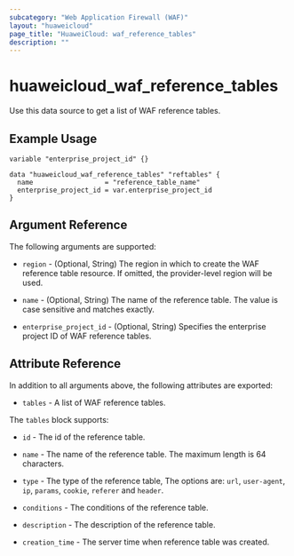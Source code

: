 ```yaml
---
subcategory: "Web Application Firewall (WAF)"
layout: "huaweicloud"
page_title: "HuaweiCloud: waf_reference_tables"
description: ""
---
```


# huaweicloud_waf_reference_tables

Use this data source to get a list of WAF reference tables.

## Example Usage

```hcl
variable "enterprise_project_id" {}

data "huaweicloud_waf_reference_tables" "reftables" {
  name                  = "reference_table_name"
  enterprise_project_id = var.enterprise_project_id
}
```

## Argument Reference

The following arguments are supported:

* `region` - (Optional, String) The region in which to create the WAF reference table resource.
  If omitted, the provider-level region will be used.

* `name` - (Optional, String) The name of the reference table. The value is case sensitive and matches exactly.

* `enterprise_project_id` - (Optional, String) Specifies the enterprise project ID of WAF reference tables.

## Attribute Reference

In addition to all arguments above, the following attributes are exported:

* `tables` - A list of WAF reference tables.

The `tables` block supports:

* `id` - The id of the reference table.

* `name` - The name of the reference table. The maximum length is 64 characters.

* `type` - The type of the reference table, The options are: `url`, `user-agent`, `ip`, `params`, `cookie`, `referer`
  and `header`.

* `conditions` - The conditions of the reference table.

* `description` - The description of the reference table.

* `creation_time` - The server time when reference table was created.
